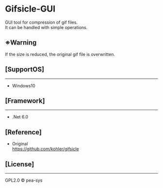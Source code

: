 # Gifsicle-GUI

GUI tool for compression of gif files.  
It can be handled with simple operations.

## ※Warning

If the size is reduced, the original gif file is overwritten.

## [SupportOS]

---

- Windows10

## [Framework]

---

- .Net 6.0

## [Reference]

- Original  
  https://github.com/kohler/gifsicle

## [License]

---

GPL2.0 © pea-sys
